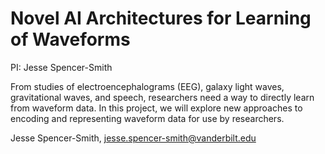 # Novel AI Architectures for Learning of Waveforms
PI: Jesse Spencer-Smith  

From studies of electroencephalograms (EEG), galaxy light waves, gravitational waves, and speech, researchers need a way to directly learn from waveform data. In this project, we will explore new approaches to encoding and representing waveform data for use by researchers.

Jesse Spencer-Smith, jesse.spencer-smith@vanderbilt.edu

